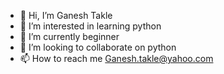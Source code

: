 - 👋 Hi, I’m Ganesh Takle
- 👀 I’m interested in learning python
- 🌱 I’m currently beginner
- 💞️ I’m looking to collaborate on python
- 📫 How to reach me Ganesh.takle@yahoo.com

<!---
gtakle/gtakle is a ✨ special ✨ repository because its `README.md` (this file) appears on your GitHub profile.
You can click the Preview link to take a look at your changes.
--->
